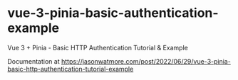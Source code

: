 # vue-3-pinia-basic-authentication-example

Vue 3 + Pinia - Basic HTTP Authentication Tutorial & Example

Documentation at https://jasonwatmore.com/post/2022/06/29/vue-3-pinia-basic-http-authentication-tutorial-example